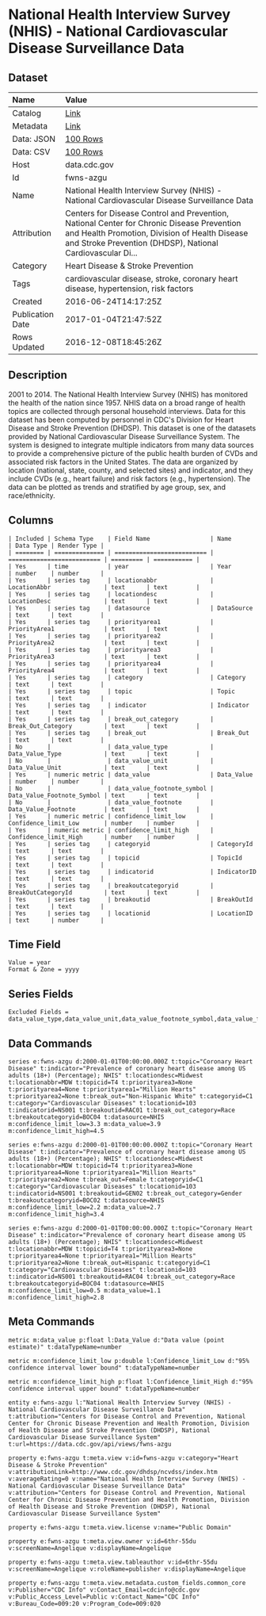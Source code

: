 # National Health Interview Survey (NHIS) - National Cardiovascular Disease Surveillance Data

## Dataset

| Name | Value |
| :--- | :---- |
| Catalog | [Link](https://catalog.data.gov/dataset/national-health-interview-survey-nhis-national-cardiovascular-disease-surveillance-data-55805) |
| Metadata | [Link](https://data.cdc.gov/api/views/fwns-azgu) |
| Data: JSON | [100 Rows](https://data.cdc.gov/api/views/fwns-azgu/rows.json?max_rows=100) |
| Data: CSV | [100 Rows](https://data.cdc.gov/api/views/fwns-azgu/rows.csv?max_rows=100) |
| Host | data.cdc.gov |
| Id | fwns-azgu |
| Name | National Health Interview Survey (NHIS) - National Cardiovascular Disease Surveillance Data |
| Attribution | Centers for Disease Control and Prevention, National Center for Chronic Disease Prevention and Health Promotion, Division of Health Disease and Stroke Prevention (DHDSP), National Cardiovascular Di... |
| Category | Heart Disease & Stroke Prevention |
| Tags | cardiovascular disease, stroke, coronary heart disease, hypertension, risk factors |
| Created | 2016-06-24T14:17:25Z |
| Publication Date | 2017-01-04T21:47:52Z |
| Rows Updated | 2016-12-08T18:45:26Z |

## Description

2001 to 2014. The National Health Interview Survey (NHIS) has monitored the health of the nation since 1957. NHIS data on a broad range of health topics are collected through personal household interviews.  Data for this dataset has been computed by personnel in CDC's Division for Heart Disease and Stroke Prevention (DHDSP).  This dataset is one of the datasets provided by National Cardiovascular Disease Surveillance System. The system is designed to integrate multiple indicators from many data sources to provide a comprehensive picture of the public health burden of CVDs and associated risk factors in the United States. The data are organized by location (national, state, county, and selected sites) and indicator, and they include CVDs (e.g., heart failure) and risk factors (e.g., hypertension). The data can be plotted as trends and stratified by age group, sex, and race/ethnicity.

## Columns

```ls
| Included | Schema Type    | Field Name                 | Name                       | Data Type | Render Type |
| ======== | ============== | ========================== | ========================== | ========= | =========== |
| Yes      | time           | year                       | Year                       | number    | number      |
| Yes      | series tag     | locationabbr               | LocationAbbr               | text      | text        |
| Yes      | series tag     | locationdesc               | LocationDesc               | text      | text        |
| Yes      | series tag     | datasource                 | DataSource                 | text      | text        |
| Yes      | series tag     | priorityarea1              | PriorityArea1              | text      | text        |
| Yes      | series tag     | priorityarea2              | PriorityArea2              | text      | text        |
| Yes      | series tag     | priorityarea3              | PriorityArea3              | text      | text        |
| Yes      | series tag     | priorityarea4              | PriorityArea4              | text      | text        |
| Yes      | series tag     | category                   | Category                   | text      | text        |
| Yes      | series tag     | topic                      | Topic                      | text      | text        |
| Yes      | series tag     | indicator                  | Indicator                  | text      | text        |
| Yes      | series tag     | break_out_category         | Break_Out_Category         | text      | text        |
| Yes      | series tag     | break_out                  | Break_Out                  | text      | text        |
| No       |                | data_value_type            | Data_Value_Type            | text      | text        |
| No       |                | data_value_unit            | Data_Value_Unit            | text      | text        |
| Yes      | numeric metric | data_value                 | Data_Value                 | number    | number      |
| No       |                | data_value_footnote_symbol | Data_Value_Footnote_Symbol | text      | text        |
| No       |                | data_value_footnote        | Data_Value_Footnote        | text      | text        |
| Yes      | numeric metric | confidence_limit_low       | Confidence_limit_Low       | number    | number      |
| Yes      | numeric metric | confidence_limit_high      | Confidence_limit_High      | number    | number      |
| Yes      | series tag     | categoryid                 | CategoryId                 | text      | text        |
| Yes      | series tag     | topicid                    | TopicId                    | text      | text        |
| Yes      | series tag     | indicatorid                | IndicatorID                | text      | text        |
| Yes      | series tag     | breakoutcategoryid         | BreakOutCategoryId         | text      | text        |
| Yes      | series tag     | breakoutid                 | BreakOutId                 | text      | text        |
| Yes      | series tag     | locationid                 | LocationID                 | text      | number      |
```

## Time Field

```ls
Value = year
Format & Zone = yyyy
```

## Series Fields

```ls
Excluded Fields = data_value_type,data_value_unit,data_value_footnote_symbol,data_value_footnote
```

## Data Commands

```ls
series e:fwns-azgu d:2000-01-01T00:00:00.000Z t:topic="Coronary Heart Disease" t:indicator="Prevalence of coronary heart disease among US adults (18+) (Percentage); NHIS" t:locationdesc=Midwest t:locationabbr=MDW t:topicid=T4 t:priorityarea3=None t:priorityarea4=None t:priorityarea1="Million Hearts" t:priorityarea2=None t:break_out="Non-Hispanic White" t:categoryid=C1 t:category="Cardiovascular Diseases" t:locationid=103 t:indicatorid=NS001 t:breakoutid=RAC01 t:break_out_category=Race t:breakoutcategoryid=BOC04 t:datasource=NHIS m:confidence_limit_low=3.3 m:data_value=3.9 m:confidence_limit_high=4.5

series e:fwns-azgu d:2000-01-01T00:00:00.000Z t:topic="Coronary Heart Disease" t:indicator="Prevalence of coronary heart disease among US adults (18+) (Percentage); NHIS" t:locationdesc=Midwest t:locationabbr=MDW t:topicid=T4 t:priorityarea3=None t:priorityarea4=None t:priorityarea1="Million Hearts" t:priorityarea2=None t:break_out=Female t:categoryid=C1 t:category="Cardiovascular Diseases" t:locationid=103 t:indicatorid=NS001 t:breakoutid=GEN02 t:break_out_category=Gender t:breakoutcategoryid=BOC02 t:datasource=NHIS m:confidence_limit_low=2.2 m:data_value=2.7 m:confidence_limit_high=3.4

series e:fwns-azgu d:2000-01-01T00:00:00.000Z t:topic="Coronary Heart Disease" t:indicator="Prevalence of coronary heart disease among US adults (18+) (Percentage); NHIS" t:locationdesc=Midwest t:locationabbr=MDW t:topicid=T4 t:priorityarea3=None t:priorityarea4=None t:priorityarea1="Million Hearts" t:priorityarea2=None t:break_out=Hispanic t:categoryid=C1 t:category="Cardiovascular Diseases" t:locationid=103 t:indicatorid=NS001 t:breakoutid=RAC04 t:break_out_category=Race t:breakoutcategoryid=BOC04 t:datasource=NHIS m:confidence_limit_low=0.5 m:data_value=1.1 m:confidence_limit_high=2.8
```

## Meta Commands

```ls
metric m:data_value p:float l:Data_Value d:"Data value (point estimate)" t:dataTypeName=number

metric m:confidence_limit_low p:double l:Confidence_limit_Low d:"95% confidence interval lower bound" t:dataTypeName=number

metric m:confidence_limit_high p:float l:Confidence_limit_High d:"95% confidence interval upper bound" t:dataTypeName=number

entity e:fwns-azgu l:"National Health Interview Survey (NHIS) - National Cardiovascular Disease Surveillance Data" t:attribution="Centers for Disease Control and Prevention, National Center for Chronic Disease Prevention and Health Promotion, Division of Health Disease and Stroke Prevention (DHDSP), National Cardiovascular Disease Surveillance System" t:url=https://data.cdc.gov/api/views/fwns-azgu

property e:fwns-azgu t:meta.view v:id=fwns-azgu v:category="Heart Disease & Stroke Prevention" v:attributionLink=http://www.cdc.gov/dhdsp/ncvdss/index.htm v:averageRating=0 v:name="National Health Interview Survey (NHIS) - National Cardiovascular Disease Surveillance Data" v:attribution="Centers for Disease Control and Prevention, National Center for Chronic Disease Prevention and Health Promotion, Division of Health Disease and Stroke Prevention (DHDSP), National Cardiovascular Disease Surveillance System"

property e:fwns-azgu t:meta.view.license v:name="Public Domain"

property e:fwns-azgu t:meta.view.owner v:id=6thr-55du v:screenName=Angelique v:displayName=Angelique

property e:fwns-azgu t:meta.view.tableauthor v:id=6thr-55du v:screenName=Angelique v:roleName=publisher v:displayName=Angelique

property e:fwns-azgu t:meta.view.metadata.custom_fields.common_core v:Publisher="CDC Info" v:Contact_Email=cdcinfo@cdc.gov v:Public_Access_Level=Public v:Contact_Name="CDC Info" v:Bureau_Code=009:20 v:Program_Code=009:020
```